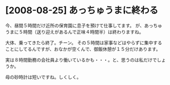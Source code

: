 # [2008-08-25] あっちゅうまに終わる


今、昼間５時間だけ近所の保育園に息子を預けて仕事してます。
が、あっちゅうまに５時間（送り迎えがあるんで正味４時間半）は終わりますね。

大体、乗ってきたら終了。チーン。
その５時間は家事などはやらずに集中することにしてるんですが、おなかが空くんで、御飯休憩が１５分だけあります。

実は８時間勤務の会社員より働いているかも・・・。と、思うのは私だけでしょうか。

母の砂時計は短いですね。しくしく。

